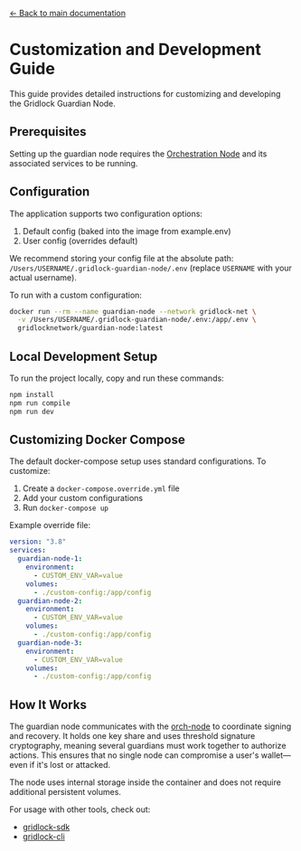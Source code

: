 [← Back to main documentation](README.md)

# Customization and Development Guide

This guide provides detailed instructions for customizing and developing the Gridlock Guardian Node.

## Prerequisites

Setting up the guardian node requires the [Orchestration Node](https://github.com/GridlockNetwork/orch-node) and its associated services to be running.

## Configuration

The application supports two configuration options:

1. Default config (baked into the image from example.env)
2. User config (overrides default)

We recommend storing your config file at the absolute path: `/Users/USERNAME/.gridlock-guardian-node/.env` (replace `USERNAME` with your actual username).

To run with a custom configuration:

```sh
docker run --rm --name guardian-node --network gridlock-net \
  -v /Users/USERNAME/.gridlock-guardian-node/.env:/app/.env \
  gridlocknetwork/guardian-node:latest
```

## Local Development Setup

To run the project locally, copy and run these commands:

```sh
npm install
npm run compile
npm run dev
```

## Customizing Docker Compose

The default docker-compose setup uses standard configurations. To customize:

1. Create a `docker-compose.override.yml` file
2. Add your custom configurations
3. Run `docker-compose up`

Example override file:

```yaml
version: "3.8"
services:
  guardian-node-1:
    environment:
      - CUSTOM_ENV_VAR=value
    volumes:
      - ./custom-config:/app/config
  guardian-node-2:
    environment:
      - CUSTOM_ENV_VAR=value
    volumes:
      - ./custom-config:/app/config
  guardian-node-3:
    environment:
      - CUSTOM_ENV_VAR=value
    volumes:
      - ./custom-config:/app/config
```

## How It Works

The guardian node communicates with the [orch-node](https://github.com/GridlockNetwork/orch-node) to coordinate signing and recovery. It holds one key share and uses threshold signature cryptography, meaning several guardians must work together to authorize actions. This ensures that no single node can compromise a user's wallet—even if it's lost or attacked.

The node uses internal storage inside the container and does not require additional persistent volumes.

For usage with other tools, check out:

- [gridlock-sdk](https://github.com/GridlockNetwork/gridlock-sdk)
- [gridlock-cli](https://github.com/GridlockNetwork/gridlock-cli)
